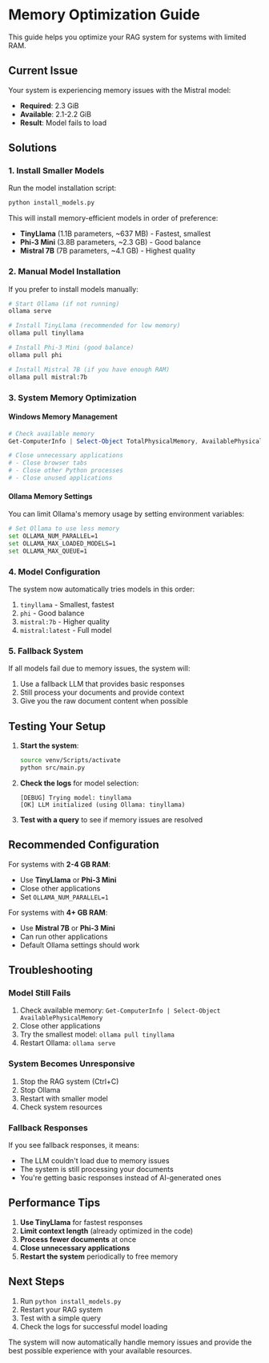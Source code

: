 # Memory Optimization Guide

This guide helps you optimize your RAG system for systems with limited RAM.

## Current Issue

Your system is experiencing memory issues with the Mistral model:
- **Required**: 2.3 GiB
- **Available**: 2.1-2.2 GiB
- **Result**: Model fails to load

## Solutions

### 1. Install Smaller Models

Run the model installation script:

```bash
python install_models.py
```

This will install memory-efficient models in order of preference:
- **TinyLlama** (1.1B parameters, ~637 MB) - Fastest, smallest
- **Phi-3 Mini** (3.8B parameters, ~2.3 GB) - Good balance
- **Mistral 7B** (7B parameters, ~4.1 GB) - Highest quality

### 2. Manual Model Installation

If you prefer to install models manually:

```bash
# Start Ollama (if not running)
ollama serve

# Install TinyLlama (recommended for low memory)
ollama pull tinyllama

# Install Phi-3 Mini (good balance)
ollama pull phi

# Install Mistral 7B (if you have enough RAM)
ollama pull mistral:7b
```

### 3. System Memory Optimization

#### Windows Memory Management
```powershell
# Check available memory
Get-ComputerInfo | Select-Object TotalPhysicalMemory, AvailablePhysicalMemory

# Close unnecessary applications
# - Close browser tabs
# - Close other Python processes
# - Close unused applications
```

#### Ollama Memory Settings
You can limit Ollama's memory usage by setting environment variables:

```bash
# Set Ollama to use less memory
set OLLAMA_NUM_PARALLEL=1
set OLLAMA_MAX_LOADED_MODELS=1
set OLLAMA_MAX_QUEUE=1
```

### 4. Model Configuration

The system now automatically tries models in this order:
1. `tinyllama` - Smallest, fastest
2. `phi` - Good balance
3. `mistral:7b` - Higher quality
4. `mistral:latest` - Full model

### 5. Fallback System

If all models fail due to memory issues, the system will:
1. Use a fallback LLM that provides basic responses
2. Still process your documents and provide context
3. Give you the raw document content when possible

## Testing Your Setup

1. **Start the system**:
   ```bash
   source venv/Scripts/activate
   python src/main.py
   ```

2. **Check the logs** for model selection:
   ```
   [DEBUG] Trying model: tinyllama
   [OK] LLM initialized (using Ollama: tinyllama)
   ```

3. **Test with a query** to see if memory issues are resolved

## Recommended Configuration

For systems with **2-4 GB RAM**:
- Use **TinyLlama** or **Phi-3 Mini**
- Close other applications
- Set `OLLAMA_NUM_PARALLEL=1`

For systems with **4+ GB RAM**:
- Use **Mistral 7B** or **Phi-3 Mini**
- Can run other applications
- Default Ollama settings should work

## Troubleshooting

### Model Still Fails
1. Check available memory: `Get-ComputerInfo | Select-Object AvailablePhysicalMemory`
2. Close other applications
3. Try the smallest model: `ollama pull tinyllama`
4. Restart Ollama: `ollama serve`

### System Becomes Unresponsive
1. Stop the RAG system (Ctrl+C)
2. Stop Ollama
3. Restart with smaller model
4. Check system resources

### Fallback Responses
If you see fallback responses, it means:
- The LLM couldn't load due to memory issues
- The system is still processing your documents
- You're getting basic responses instead of AI-generated ones

## Performance Tips

1. **Use TinyLlama** for fastest responses
2. **Limit context length** (already optimized in the code)
3. **Process fewer documents** at once
4. **Close unnecessary applications**
5. **Restart the system** periodically to free memory

## Next Steps

1. Run `python install_models.py`
2. Restart your RAG system
3. Test with a simple query
4. Check the logs for successful model loading

The system will now automatically handle memory issues and provide the best possible experience with your available resources.
